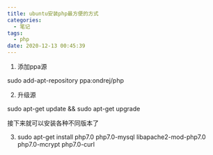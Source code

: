 ```yaml
---
title: ubuntu安装php最方便的方式
categories:
  - 笔记
tags:
  - php
date: 2020-12-13 00:45:39
---
```

1. 添加ppa源

sudo add-apt-repository ppa:ondrej/php

2. 升级源

sudo apt-get update && sudo apt-get upgrade

接下来就可以安装各种不同版本了

3. sudo apt-get install php7.0 php7.0-mysql libapache2-mod-php7.0 php7.0-mcrypt php7.0-curl




